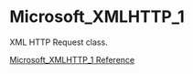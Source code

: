 # Microsoft_XMLHTTP_1

XML HTTP Request class.

[Microsoft_XMLHTTP_1 Reference](https://ruby-doc.org/stdlib-2.6/libdoc/win32ole/rdoc/Microsoft_XMLHTTP_1.html)
